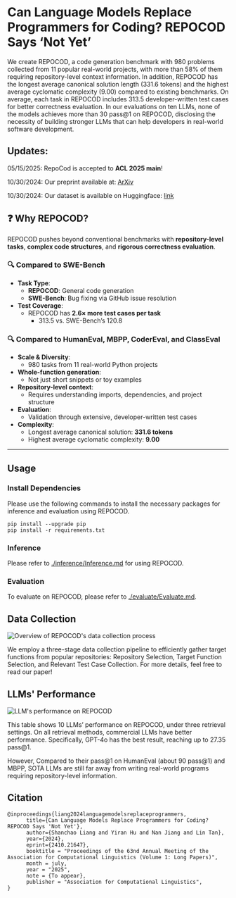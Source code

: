 # Can Language Models Replace Programmers for Coding? REPOCOD Says ‘Not Yet’

We create REPOCOD, a code generation benchmark with 980 problems collected from 11 popular real-world projects, with more than 58% of them requiring repository-level context information. In addition, REPOCOD has the longest average canonical solution length (331.6 tokens) and the highest average cyclomatic complexity (9.00) compared to existing benchmarks. On average, each task in REPOCOD includes 313.5 developer-written test cases for better correctness evaluation. In our evaluations on ten LLMs, none of the models achieves more than 30 pass@1 on REPOCOD, disclosing the necessity of building stronger LLMs that can help developers in real-world software development.

## Updates:
05/15/2025: RepoCod is accepted to **ACL 2025 main**!

10/30/2024: Our preprint available at: [ArXiv](https://arxiv.org/abs/2410.21647v1)

10/30/2024: Our dataset is available on Huggingface: [link](https://huggingface.co/datasets/lt-asset/REPOCOD)

## ❓ Why REPOCOD?

REPOCOD pushes beyond conventional benchmarks with **repository-level tasks**, **complex code structures**, and **rigorous correctness evaluation**.

### 🔍 Compared to **SWE-Bench**
- **Task Type**:  
  - **REPOCOD**: General code generation  
  - **SWE-Bench**: Bug fixing via GitHub issue resolution
- **Test Coverage**:  
  - REPOCOD has **2.6× more test cases per task**  
    - 313.5 vs. SWE-Bench’s 120.8

### 🔍 Compared to **HumanEval**, **MBPP**, **CoderEval**, and **ClassEval**
- **Scale & Diversity**:  
  - 980 tasks from 11 real-world Python projects
- **Whole-function generation**:  
  - Not just short snippets or toy examples
- **Repository-level context**:  
  - Requires understanding imports, dependencies, and project structure
- **Evaluation**:  
  - Validation through extensive, developer-written test cases
- **Complexity**:  
  - Longest average canonical solution: **331.6 tokens**  
  - Highest average cyclomatic complexity: **9.00**

---

## Usage

### Install Dependencies

Please use the following commands to install the necessary packages for inference and evaluation using REPOCOD.
```
pip install --upgrade pip
pip install -r requirements.txt
```

### Inference
Please refer to [./inference/Inference.md](./inference/Inference.md) for using REPOCOD.

### Evaluation
To evaluate on REPOCOD, please refer to [./evaluate/Evaluate.md](./evaluate/Evaluate.md).

## Data Collection
![Overview of REPOCOD's data collection process](./resources/overview_repocod.png)

We employ a three-stage data collection pipeline to efficiently gather target functions from popular repositories: Repository Selection, Target Function Selection, and Relevant Test Case Collection. For more details, feel free to read our paper!

## LLMs' Performance
![LLM's performance on REPOCOD](./resources/main_result.png)

This table shows 10 LLMs’ performance on REPOCOD, under three retrieval settings. On all retrieval methods, commercial LLMs have better performance. Specifically, GPT-4o has the best result, reaching up to 27.35 pass@1. 

However,  Compared
to their pass@1 on HumanEval (about 90 pass@1) and MBPP, SOTA LLMs are still far
away from writing real-world programs requiring repository-level information.

## Citation

```
@inproceedings{liang2024languagemodelsreplaceprogrammers,
      title={Can Language Models Replace Programmers for Coding? REPOCOD Says 'Not Yet'}, 
      author={Shanchao Liang and Yiran Hu and Nan Jiang and Lin Tan},
      year={2024},
      eprint={2410.21647},
      booktitle = "Proceedings of the 63nd Annual Meeting of the Association for Computational Linguistics (Volume 1: Long Papers)",
      month = july,
      year = "2025",
      note = {To appear},
      publisher = "Association for Computational Linguistics",
}
```